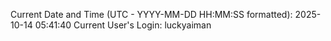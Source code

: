 Current Date and Time (UTC - YYYY-MM-DD HH:MM:SS formatted): 2025-10-14 05:41:40
Current User's Login: luckyaiman
